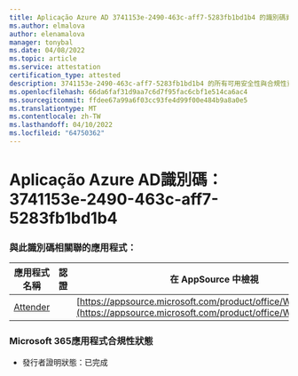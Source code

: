 ```yaml
---
title: Aplicação Azure AD 3741153e-2490-463c-aff7-5283fb1bd1b4 的識別碼資訊
ms.author: elmalova
author: elenamalova
manager: tonybal
ms.date: 04/08/2022
ms.topic: article
ms.service: attestation
certification_type: attested
description: 3741153e-2490-463c-aff7-5283fb1bd1b4 的所有可用安全性與合規性資訊。
ms.openlocfilehash: 66da6faf31d9aa7c6d7f95fac6cbf1e514ca6ac4
ms.sourcegitcommit: ffdee67a99a6f03cc93fe4d99f00e484b9a8a0e5
ms.translationtype: MT
ms.contentlocale: zh-TW
ms.lasthandoff: 04/10/2022
ms.locfileid: "64750362"
---
```

# <a name="azure-app-id-3741153e-2490-463c-aff7-5283fb1bd1b4"></a>Aplicação Azure AD識別碼：3741153e-2490-463c-aff7-5283fb1bd1b4


### <a name="apps-associated-with-this-id"></a>與此識別碼相關聯的應用程式：
| **應用程式名稱** | **認證** | **在 AppSource 中檢視** |
|--------------|---------------|-----------------------|
| [Attender](../forward/WA200003856.md) |  | [https://appsource.microsoft.com/product/office/WA200003856](https://appsource.microsoft.com/product/office/WA200003856) |

### <a name="microsoft-365-app-compliance-status"></a>Microsoft 365應用程式合規性狀態
- 發行者證明狀態：已完成
